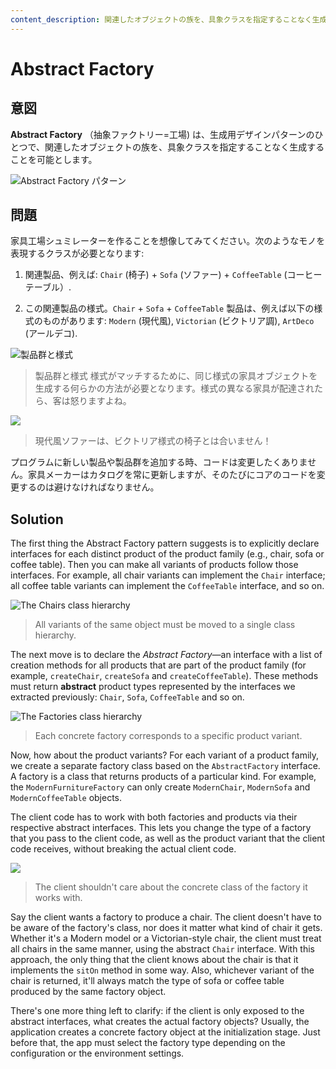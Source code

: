 ```yaml
---
content_description: 関連したオブジェクトの族を、具象クラスを指定することなく生成することを可能とします。
---
```

# Abstract Factory

## 意図

**Abstract Factory** （抽象ファクトリー=工場) は、生成用デザインパターンのひとつで、関連したオブジェクトの族を、具象クラスを指定することなく生成することを可能とします。

![Abstract Factory パターン](/images/patterns/content/abstract-factory/abstract-factory-en.png)


## 問題

家具工場シュミレーターを作ることを想像してみてください。次のようなモノを表現するクラスが必要となります:

1. 関連製品、例えば: `Chair` (椅子) + `Sofa` (ソファー) + `CoffeeTable` (コーヒーテーブル）.

2. この関連製品の様式。`Chair` + `Sofa` + `CoffeeTable` 製品は、例えば以下の様式のものがあります: `Modern` (現代風), `Victorian` (ビクトリア調), `ArtDeco` (アールデコ).

![製品群と様式](/images/patterns/diagrams/abstract-factory/problem-en.png)
> 製品群と様式
様式がマッチするために、同じ様式の家具オブジェクトを生成する何らかの方法が必要となります。様式の異なる家具が配達されたら、客は怒りますよね。

![](/images/patterns/content/abstract-factory/abstract-factory-comic-1-en.png)
> 現代風ソファーは、ビクトリア様式の椅子とは合いません！

プログラムに新しい製品や製品群を追加する時、コードは変更したくありません。家具メーカーはカタログを常に更新しますが、そのたびにコアのコードを変更するのは避けなければなりません。

## Solution

The first thing the Abstract Factory pattern suggests is to explicitly declare interfaces for each distinct product of the product family (e.g., chair, sofa or coffee table). Then you can make all variants of products follow those interfaces. For example, all chair variants can implement the `Chair` interface; all coffee table variants can implement the `CoffeeTable` interface, and so on.

![The Chairs class hierarchy](/images/patterns/diagrams/abstract-factory/solution1.png)
> All variants of the same object must be moved to a single class hierarchy.

The next move is to declare the _Abstract Factory_—an interface with a list of creation methods for all products that are part of the product family (for example, `createChair`, `createSofa` and `createCoffeeTable`). These methods must return **abstract** product types represented by the interfaces we extracted previously: `Chair`, `Sofa`, `CoffeeTable` and so on.

![The _Factories_ class hierarchy](/images/patterns/diagrams/abstract-factory/solution2.png)
> Each concrete factory corresponds to a specific product variant.

Now, how about the product variants? For each variant of a product family, we create a separate factory class based on the `AbstractFactory` interface. A factory is a class that returns products of a particular kind. For example, the `ModernFurnitureFactory` can only create `ModernChair`, `ModernSofa` and `ModernCoffeeTable` objects.

The client code has to work with both factories and products via their respective abstract interfaces. This lets you change the type of a factory that you pass to the client code, as well as the product variant that the client code receives, without breaking the actual client code.

![](/images/patterns/content/abstract-factory/abstract-factory-comic-2-en.png)
> The client shouldn't care about the concrete class of the factory it works with.

Say the client wants a factory to produce a chair. The client doesn't have to be aware of the factory's class, nor does it matter what kind of chair it gets. Whether it's a Modern model or a Victorian-style chair, the client must treat all chairs in the same manner, using the abstract `Chair` interface. With this approach, the only thing that the client knows about the chair is that it implements the `sitOn` method in some way. Also, whichever variant of the chair is returned, it'll always match the type of sofa or coffee table produced by the same factory object.

There's one more thing left to clarify: if the client is only exposed to the abstract interfaces, what creates the actual factory objects? Usually, the application creates a concrete factory object at the initialization stage. Just before that, the app must select the factory type depending on the configuration or the environment settings.
